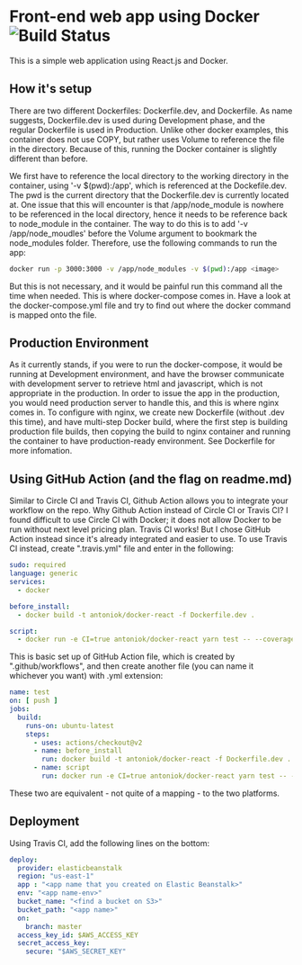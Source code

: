 # Front-end web app using Docker ![Build Status](https://github.com/Antonio-Kim/docker-react/actions/workflows/setup.yml/badge.svg)
This is a simple web application using React.js and Docker. 

## How it's setup
There are two different Dockerfiles: Dockerfile.dev, and Dockerfile. As name suggests, Dockerfile.dev
is used during Development phase, and the regular Dockerfile is used in Production. Unlike other docker
examples, this container does not use COPY, but rather uses Volume to reference the file in the directory.
Because of this, running the Docker container is slightly different than before. 

We first have to reference the local directory to the working directory in the container, using '-v $(pwd):/app', 
which is referenced at the Dockefile.dev. The pwd is the current directory that the Dockerfile.dev is currently located at. 
One issue that this will encounter is that /app/node_module is nowhere to be referenced in the local directory,
hence it needs to be reference back to node_module in the container. The way to do this is to add
'-v /app/node_moudles' before the Volume argument to bookmark the node_modules folder. Therefore, use the
following commands to run the app:
```bash
docker run -p 3000:3000 -v /app/node_modules -v $(pwd):/app <image>
```
But this is not necessary, and it would be painful run this command all the time when needed. This is where
docker-compose comes in. Have a look at the docker-compose.yml file and try to find out where the docker
command is mapped onto the file.

## Production Environment
As it currently stands, if you were to run the docker-compose, it would be running at Development environment, 
and have the browser communicate with development server to retrieve html and javascript, which is not appropriate
in the production. In order to issue the app in the production, you would need production server to handle this,
and this is where nginx comes in. To configure with nginx, we create new Dockerfile (without .dev this time), and
have multi-step Docker build, where the first step is building production file builds, then copying the build 
to nginx container and running the container to have production-ready environment. See Dockerfile for more
infomation.

## Using GitHub Action (and the flag on readme.md)
Similar to Circle CI and Travis CI, Github Action allows you to integrate your workflow on the repo. Why Github Action
instead of Circle CI or Travis CI? I found difficult to use Circle CI with Docker; it does not allow Docker to 
be run without next level pricing plan. Travis CI works! But I chose GitHub Action instead since it's already integrated
and easier to use. To use Travis CI instead, create ".travis.yml" file and enter in the following:
```yaml
sudo: required
language: generic
services:
  - docker

before_install:
  - docker build -t antoniok/docker-react -f Dockerfile.dev .

script:
  - docker run -e CI=true antoniok/docker-react yarn test -- --coverage
```
This is basic set up of GitHub Action file, which is created by ".github/workflows", and then create another file (you can
name it whichever you want) with .yml extension:
```yaml
name: test
on: [ push ]
jobs:
  build:
    runs-on: ubuntu-latest
    steps:
      - uses: actions/checkout@v2
      - name: before_install
        run: docker build -t antoniok/docker-react -f Dockerfile.dev .
      - name: script
        run: docker run -e CI=true antoniok/docker-react yarn test -- --coverage
```
These two are equivalent - not quite of a mapping - to the two platforms.

## Deployment
Using Travis CI, add the following lines on the bottom:
```yaml
deploy:
  provider: elasticbeanstalk
  region: "us-east-1"
  app : "<app name that you created on Elastic Beanstalk>"
  env: "<app name-env>"
  bucket_name: "<find a bucket on S3>"
  bucket_path: "<app name>"
  on:
    branch: master
  access_key_id: $AWS_ACCESS_KEY
  secret_access_key:
    secure: "$AWS_SECRET_KEY"
```